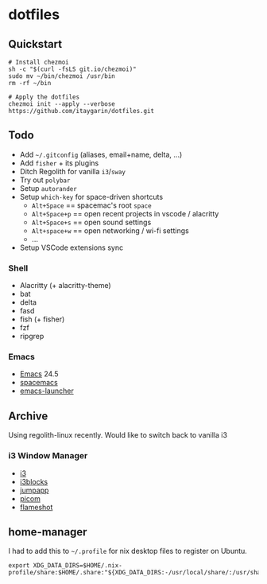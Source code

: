 # dotfiles

## Quickstart

```
# Install chezmoi
sh -c "$(curl -fsLS git.io/chezmoi)"
sudo mv ~/bin/chezmoi /usr/bin
rm -rf ~/bin

# Apply the dotfiles
chezmoi init --apply --verbose https://github.com/itaygarin/dotfiles.git
```

## Todo

- Add `~/.gitconfig` (aliases, email+name, delta, ...)
- Add `fisher` + its plugins
- Ditch Regolith for vanilla `i3`/`sway`
- Try out `polybar`
- Setup `autorander`
- Setup `which-key` for space-driven shortcuts 
  - `Alt+Space` == spacemac's root `space`
  - `Alt+Space+p` == open recent projects in vscode / alacritty
  - `Alt+Space+s` == open sound settings
  - `Alt+space+w` == open networking / wi-fi settings
  - ...
- Setup VSCode extensions sync

### Shell
- Alacritty (+ alacritty-theme)
- bat
- delta
- fasd
- fish (+ fisher)
- fzf
- ripgrep

### Emacs
- [Emacs](https://www.gnu.org/software/emacs/) 24.5
- [spacemacs](https://github.com/syl20bnr/spacemacs)
- [emacs-launcher](https://github.com/ItayGarin/emacs-launcher)

## Archive

Using regolith-linux recently. Would like to switch back to vanilla i3

### i3 Window Manager
- [i3](https://i3wm.org/)
- [i3blocks](https://github.com/vivien/i3blocks)
- [jumpapp](https://github.com/mkropat/jumpapp)
- [picom](#)
- [flameshot](#)

## home-manager

I had to add this to `~/.profile` for nix desktop files to register on Ubuntu.

```shell
export XDG_DATA_DIRS=$HOME/.nix-profile/share:$HOME/.share:"${XDG_DATA_DIRS:-/usr/local/share/:/usr/share/}"
```
